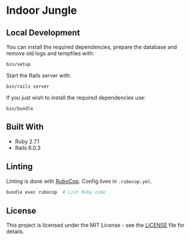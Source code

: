 # Indoor Jungle

## Local Development

You can install the required dependencies, prepare the database and remove old
logs and tempfiles with:
```
bin/setup
```

Start the Rails server with:
```
bin/rails server
```

If you just wish to install the required dependencies use:
```
bin/bundle
```

## Built With
* Ruby 2.7.1
* Rails 6.0.3

## Linting
Linting is done with [RuboCop](https://docs.rubocop.org/rubocop/). Config lives
in `.rubocop.yml`.
```bash
bundle exec rubocop  # Lint Ruby code
```

## License
This project is licensed under the MIT License - see the [LICENSE](LICENSE)
file for details.



<!-- Leaving the following in there for the time being as a future to-do list

This README would normally document whatever steps are necessary to get the
application up and running.

Things you may want to cover:

* System dependencies

* Configuration

* Database creation

* Database initialization

* How to run the test suite

* Services (job queues, cache servers, search engines, etc.)

* Deployment instructions

* ... -->
